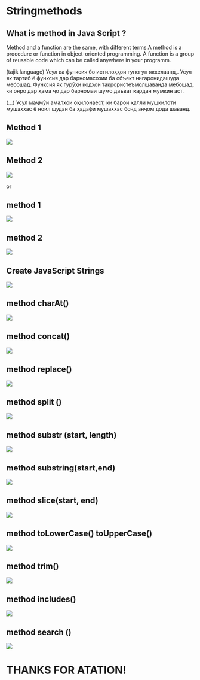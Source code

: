 # Stringmethods

## What is method in Java Script ?

Method and a function are the same, with different terms.A method is a procedure or function in object-oriented programming. A function is a group of reusable code which can be called anywhere in your programm.

(tajik language)
Усул ва функсия бо истилоҳҳои гуногун якхелаанд,. Усул як тартиб ё функсия дар барномасозии ба объект нигаронидашуда мебошад. Функсия як гурӯҳи кодҳои такрористеъмолшаванда мебошад, ки онро дар ҳама ҷо дар барномаи шумо даъват кардан мумкин аст.

(...)
Усул маҷмӯи амалҳои оқилонаест, ки барои ҳалли мушкилоти мушаххас ё ноил шудан ба ҳадафи мушаххас бояд анҷом дода шаванд.


## Method 1
![](./image/foot1.jpg)

## Method 2
![](./image/foot2.jpg)

or

## method 1
![](./image/%D0%A1%D0%BD%D0%B8%D0%BC%D0%BE%D0%BA.PNG)

## method 2
![](./image/%D0%A1%D0%BD%D0%B8%D0%BC%D0%BE%D0%BA2.PNG)



## Create JavaScript Strings

![](./image/1.jpg)



## method charAt()

![](./image/2.jpg)


## method concat()

![](./image/3.jpg)


## method replace()

![](./image/4.jpg)


## method split ()

![](./image/5.jpg)


## method substr (start, length)

![](./image/6.jpg)


## method substring(start,end)

![](./image/7.jpg)


## method slice(start, end)

![](./image/8.jpg)


## method toLowerCase() toUpperCase()

![](./image/9.jpg)


## method trim()

![](./image/10.jpg)


## method includes()

![](./image/11.jpg)


## method search ()

![](./image/12.jpg)


# THANKS FOR ATATION!
